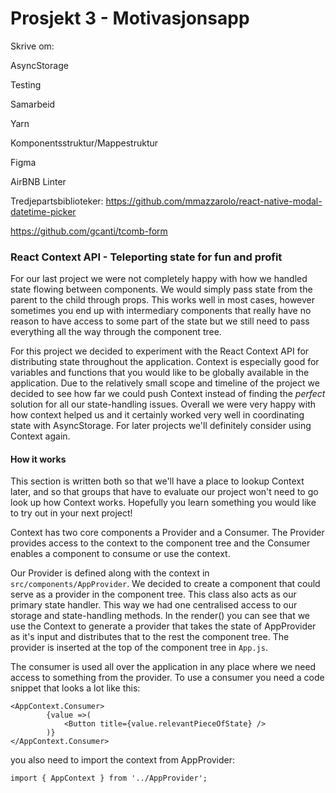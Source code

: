 # Prosjekt 3 - Motivasjonsapp


Skrive om:

AsyncStorage

Testing

Samarbeid

Yarn

Komponentsstruktur/Mappestruktur

Figma

AirBNB Linter

Tredjepartsbiblioteker:
https://github.com/mmazzarolo/react-native-modal-datetime-picker

https://github.com/gcanti/tcomb-form

### React Context API - Teleporting state for fun and profit

For our last project we were not completely happy with how we handled state flowing between components. We would simply pass state from the parent to the child through props. This works well in most cases, however sometimes you end up with intermediary components that really have no reason to have access to some part of the state but we still need to pass everything all the way through the component tree.

For this project we decided to experiment with the React Context API for distributing state throughout the application. Context is especially good for variables and functions that you would like to be globally available in the application. Due to the relatively small scope and timeline of the project we decided to see how far we could push Context instead of finding the _perfect_ solution for all our state-handling issues. Overall we were very happy with how context helped us and it certainly worked very well in coordinating state with AsyncStorage. For later projects we'll definitely consider using Context again.

#### How it works

This section is written both so that we'll have a place to lookup Context later, and so that groups that have to evaluate our project won't need to go look up how Context works. Hopefully you learn something you would like to try out in your next project!

Context has two core components a Provider and a Consumer. The Provider provides access to the context to the component tree and the Consumer enables a component to consume or use the context.

Our Provider is defined along with the context in `src/components/AppProvider`. We decided to create a component that could serve as a provider in the component tree. This class also acts as our primary state handler. This way we had one centralised access to our storage and state-handling methods. In the render() you can see that we use the Context to generate a provider that takes the state of AppProvider as it's input and distributes that to the rest the component tree. The provider is inserted at the top of the component tree in `App.js`.

The consumer is used all over the application in any place where we need access to something from the provider. To use a consumer you need a code snippet that looks a lot like this:
```
<AppContext.Consumer>
        {value =>(
            <Button title={value.relevantPieceOfState} />
        )}
</AppContext.Consumer>
```

you also need to import the context from AppProvider:

`import { AppContext } from '../AppProvider';`

